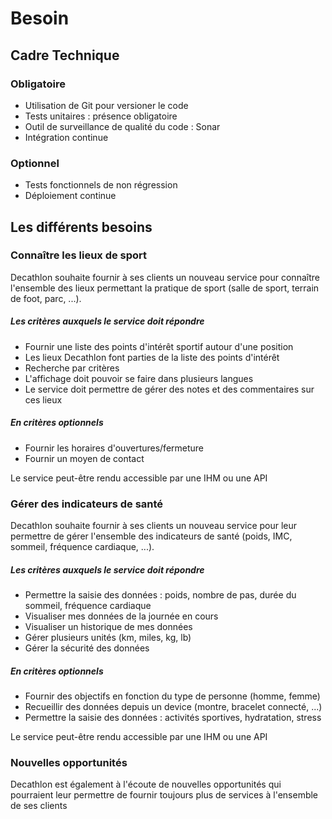 # Besoin

## Cadre Technique
### Obligatoire

 - Utilisation de Git pour versioner le code
 - Tests unitaires : présence obligatoire
 - Outil de surveillance de qualité du code : Sonar
 - Intégration continue

### Optionnel

 - Tests fonctionnels de non régression
 - Déploiement continue

## Les différents besoins
### Connaître les lieux de sport

Decathlon souhaite fournir à ses clients un nouveau service pour connaître l'ensemble des lieux permettant la pratique de sport (salle de sport, terrain de foot, parc, ...).

##### Les critères auxquels le service doit répondre
 - Fournir une liste des points d'intérêt sportif autour d'une position
 - Les lieux Decathlon font parties de la liste des points d'intérêt
 - Recherche par critères
 - L'affichage doit pouvoir se faire dans plusieurs langues
 - Le service doit permettre de gérer des notes et des commentaires sur ces lieux

##### En critères optionnels
 - Fournir les horaires d'ouvertures/fermeture
 - Fournir un moyen de contact

Le service peut-être rendu accessible par une IHM ou une API

### Gérer des indicateurs de santé

Decathlon souhaite fournir à ses clients un nouveau service pour leur permettre de gérer l'ensemble des indicateurs de santé (poids, IMC, sommeil, fréquence cardiaque, ...).

##### Les critères auxquels le service doit répondre
 - Permettre la saisie des données : poids, nombre de pas, durée du sommeil, fréquence cardiaque
 - Visualiser mes données de la journée en cours
 - Visualiser un historique de mes données
 - Gérer plusieurs unités (km, miles, kg, lb)
 - Gérer la sécurité des données

##### En critères optionnels
 - Fournir des objectifs en fonction du type de personne (homme, femme)
 - Recueillir des données depuis un device (montre, bracelet connecté, ...)
 - Permettre la saisie des données : activités sportives, hydratation, stress

Le service peut-être rendu accessible par une IHM ou une API

### Nouvelles opportunités

Decathlon est également à l'écoute de nouvelles opportunités qui pourraient leur permettre de fournir toujours plus de services à l'ensemble de ses clients
